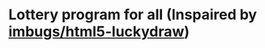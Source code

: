 # Lottery program for all (Inspaired by [imbugs/html5-luckydraw](https://github.com/imbugs/html5-luckydraw))